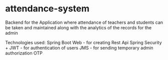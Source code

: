 # attendance-system
Backend for the Application where attendance of teachers and students can be taken and maintained along with the analytics of the records for the admin

Technologies used:
  Spring Boot Web - for creating Rest Api
  Spring Security + JWT - for authentication of users
  JMS - for sending temporary admin authorization OTP

